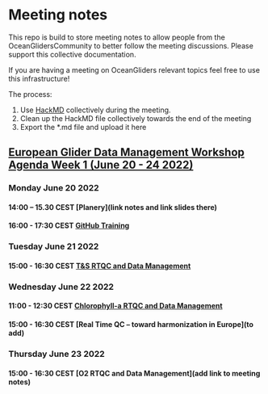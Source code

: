 # Meeting notes

This repo is build to store meeting notes to allow people from the OceanGlidersCommunity to better follow the meeting discussions. 
Please support this collective documentation.

If you are having a meeting on OceanGliders relevant topics feel free to use this infrastructure! 

The process: 
1) Use [HackMD](https://hackmd.io) collectively during the meeting. 
2) Clean up the HackMD file collectively towards the end of the meeting
3) Export the *.md file and upload it here


## [European Glider Data Management Workshop Agenda Week 1 (June 20 - 24 2022)](https://www.groom-h2020.eu/european-glider-data-management-workshop-agenda/)

### Monday June 20 2022

#### 14:00 – 15.30 CEST [Planery](link notes and link slides there)

#### 16:00 - 17:30 CEST [GitHub Training](https://github.com/OceanGlidersCommunity/LearningGitHub/blob/main/training_session_07.md)

### Tuesday June 21 2022

#### 15:00 - 16:30 CEST [T&S RTQC and Data Management](https://github.com/OceanGlidersCommunity/Salinity_SOP/blob/main/meeting_notes/2022_06_20_RTQC_session.md)

### Wednesday June 22 2022

#### 11:00 - 12:30 CEST [Chlorophyll-a RTQC and Data Management](https://github.com/OceanGlidersCommunity/meeting_notes/blob/main/2022_06_22_RTQC_Chla.md)

#### 15:00 - 16:30 CEST [Real Time QC – toward harmonization in Europe](to add)


### Thursday June 23 2022

#### 15:00 - 16:30 CEST [O2 RTQC and Data Management](add link to meeting notes)

